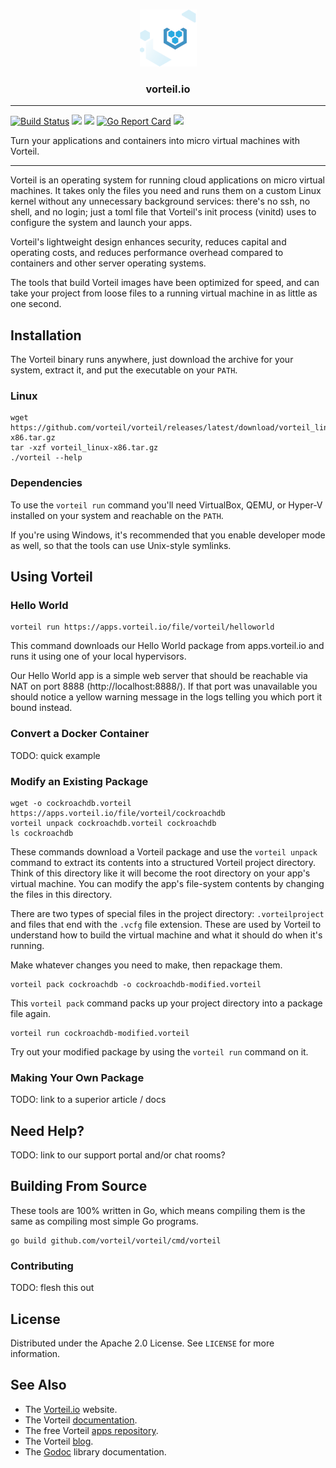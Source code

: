 <br />
<p align="center">
  <a href="https://github.com/vorteil/vorteil">
    <img src="assets/images/vlogo.png" alt="vorteil">
  </a>
  <h3 align="center">vorteil.io</h3>
</p>
<hr/>

[![Build Status](https://travis-ci.org/vorteil/vorteil.svg?branch=master)](https://travis-ci.org/vorteil/vorteil) <a href="https://codeclimate.com/github/vorteil/vorteil/maintainability"><img src="https://api.codeclimate.com/v1/badges/bb819f04d7550b91f24d/maintainability" /></a> <a href="https://codeclimate.com/github/vorteil/vorteil/test_coverage"><img src="https://api.codeclimate.com/v1/badges/bb819f04d7550b91f24d/test_coverage" /></a> [![Go Report Card](https://goreportcard.com/badge/github.com/vorteil/vorteil)](https://goreportcard.com/report/github.com/vorteil/vorteil)
[![](https://godoc.org/github.com/vorteil/vorteil?status.svg)](http://godoc.org/github.com/vorteil/vorteil)

Turn your applications and containers into micro virtual machines with Vorteil.
<hr/>

Vorteil is an operating system for running cloud applications on micro virtual machines. It takes only the files you need and runs them on a custom Linux kernel without any unnecessary background services: there's no ssh, no shell, and no login; just a toml file that Vorteil's init process (vinitd) uses to configure the system and launch your apps.

Vorteil's lightweight design enhances security, reduces capital and operating costs, and reduces performance overhead compared to containers and other server operating systems.

The tools that build Vorteil images have been optimized for speed, and can take your project from loose files to a running virtual machine in as little as one second.

## Installation

The Vorteil binary runs anywhere, just download the archive for your system, extract it, and put the executable on your `PATH`.

### Linux
```
wget https://github.com/vorteil/vorteil/releases/latest/download/vorteil_linux-x86.tar.gz
tar -xzf vorteil_linux-x86.tar.gz
./vorteil --help
```

### Dependencies

To use the `vorteil run` command you'll need VirtualBox, QEMU, or Hyper-V installed on your system and reachable on the `PATH`.

If you're using Windows, it's recommended that you enable developer mode as well, so that the tools can use Unix-style symlinks.

## Using Vorteil

### Hello World

```
vorteil run https://apps.vorteil.io/file/vorteil/helloworld
```

This command downloads our Hello World package from apps.vorteil.io and runs it using one of your local hypervisors.

Our Hello World app is a simple web server that should be reachable via NAT on port 8888 (http://localhost:8888/). If that port was unavailable you should notice a yellow warning message in the logs telling you which port it bound instead.

### Convert a Docker Container

TODO: quick example

### Modify an Existing Package

```
wget -o cockroachdb.vorteil https://apps.vorteil.io/file/vorteil/cockroachdb
vorteil unpack cockroachdb.vorteil cockroachdb
ls cockroachdb
```

These commands download a Vorteil package and use the `vorteil unpack` command to extract its contents into a structured Vorteil project directory. Think of this directory like it will become the root directory on your app's virtual machine. You can modify the app's file-system contents by changing the files in this directory.

There are two types of special files in the project directory: `.vorteilproject` and files that end with the `.vcfg` file extension. These are used by Vorteil to understand how to build the virtual machine and what it should do when it's running.

Make whatever changes you need to make, then repackage them.

```
vorteil pack cockroachdb -o cockroachdb-modified.vorteil
```

This `vorteil pack` command packs up your project directory into a package file again.

```
vorteil run cockroachdb-modified.vorteil
```

Try out your modified package by using the `vorteil run` command on it.

### Making Your Own Package

TODO: link to a superior article / docs

## Need Help?

TODO: link to our support portal and/or chat rooms?

## Building From Source

These tools are 100% written in Go, which means compiling them is the same as compiling most simple Go programs.

```
go build github.com/vorteil/vorteil/cmd/vorteil
```

### Contributing

TODO: flesh this out

## License

Distributed under the Apache 2.0 License. See `LICENSE` for more information.

## See Also

* The [Vorteil.io](https://vorteil.io/) website.
* The Vorteil [documentation](https://support.vorteil.io/).
* The free Vorteil [apps repository](http://apps.vorteil.io/).
* The Vorteil [blog](https://blog.vorteil.io/).
* The [Godoc](https://godoc.org/github.com/vorteil/vorteil) library documentation.
